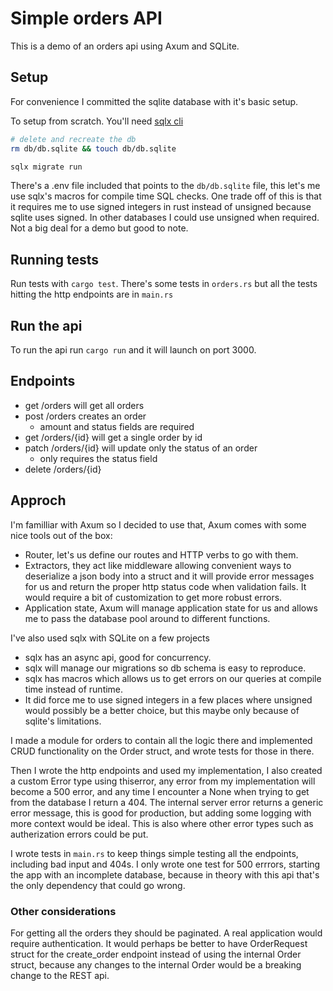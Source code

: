 # Simple orders API

This is a demo of an orders api using Axum and SQLite.


## Setup
For convenience I committed the sqlite database with it's basic setup.

To setup from scratch. You'll need [sqlx cli](https://github.com/launchbadge/sqlx/blob/main/sqlx-cli/README.md#install)
```bash
# delete and recreate the db
rm db/db.sqlite && touch db/db.sqlite

sqlx migrate run
```

There's a .env file included that points to the `db/db.sqlite` file, this let's me use sqlx's macros for compile time SQL checks.
One trade off of this is that it requires me to use signed integers in rust instead of unsigned because sqlite uses signed. In other databases I could use unsigned when required.
Not a big deal for a demo but good to note.


## Running tests

Run tests with `cargo test`. There's some tests in `orders.rs` but all the tests hitting the http endpoints are in `main.rs`

## Run the api

To run the api run `cargo run` and it will launch on port 3000.

## Endpoints

 - get /orders will get all orders
 - post /orders creates an order
   - amount and status fields are required
 - get /orders/{id} will get a single order by id
 - patch /orders/{id} will update only the status of an order
   - only requires the status field
 - delete /orders/{id}



## Approch

I'm familliar with Axum so I decided to use that, Axum comes with some nice tools out of the box:
- Router, let's us define our routes and HTTP verbs to go with them.
- Extractors, they act like middleware allowing convenient ways to deserialize a json body into a struct and it will provide error messages for us and return the proper http status code when validation fails. It would require a bit of customization to get more robust errors.
- Application state, Axum will manage application state for us and allows me to pass the database pool around to different functions.

I've also used sqlx with SQLite on a few projects
- sqlx has an async api, good for concurrency.
- sqlx will manage our migrations so db schema is easy to reproduce.
- sqlx has macros which allows us to get errors on our queries at compile time instead of runtime.
- It did force me to use signed integers in a few places where unsigned would possibly be a better choice, but this maybe only because of sqlite's limitations.

I made a module for orders to contain all the logic there and implemented CRUD functionality on the Order struct, and wrote tests for those in there.

Then I wrote the http endpoints and used my implementation, I also created a custom Error type using thiserror, any error from my implementation will become a 500 error, and any time I encounter a None when trying to get from the database I return a 404.
The internal server error returns a generic error message, this is good for production, but adding some logging with more context would be ideal.
This is also where other error types such as autherization errors could be put.

I wrote tests in `main.rs` to keep things simple testing all the endpoints, including bad input and 404s. I only wrote one test for 500 errrors, starting the app with an incomplete database, because in theory with this api that's the only dependency that could go wrong. 


### Other considerations

For getting all the orders they should be paginated.
A real application would require authentication.
It would perhaps be better to have OrderRequest struct for the create_order endpoint instead of using the internal Order struct, because any changes to the internal Order would be a breaking change to the REST api.




